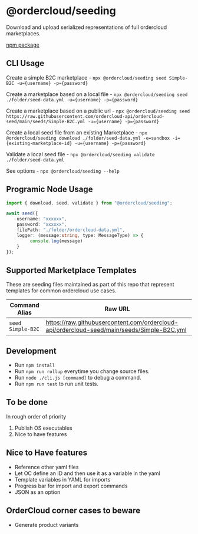# @ordercloud/seeding
Download and upload serialized representations of full ordercloud marketplaces. 

[npm package](https://www.npmjs.com/package/@ordercloud/seeding)

## CLI Usage 

Create a simple B2C marketplace - `npx @ordercloud/seeding seed Simple-B2C -u={username} -p={password}`

Create a marketplace based on a local file - `npx @ordercloud/seeding seed ./folder/seed-data.yml -u={username} -p={password}`

Create a marketplace based on a public url - `npx @ordercloud/seeding seed https://raw.githubusercontent.com/ordercloud-api/ordercloud-seed/main/seeds/Simple-B2C.yml -u={username} -p={password}`

Create a local seed file from an existing Marketplace - `npx @ordercloud/seeding download ./folder/seed-data.yml -e=sandbox -i={existing-marketplace-id} -u={username} -p={password}`

Validate a local seed file - `npx @ordercloud/seeding validate ./folder/seed-data.yml` 

See options - `npx @ordercloud/seeding --help`

## Programic Node Usage

```typescript
import { download, seed, validate } from "@ordercloud/seeding";

await seed({
    username: "xxxxxx", 
    password: "xxxxxx", 
    filePath: "./folder/ordercloud-data.yml",
    logger: (message:string, type: MessageType) => {
         console.log(message)
    }
}); 
 ```

## Supported Marketplace Templates

These are seeding files maintained as part of this repo that represent templates for common ordercloud use cases. 

| Command Alias | Raw URL |
| --- | --- |                                
| `seed Simple-B2C` | https://raw.githubusercontent.com/ordercloud-api/ordercloud-seed/main/seeds/Simple-B2C.yml |

## Development

- Run `npm install`
- Run `npm run rollup` everytime you change source files.
- Run `node ./cli.js [command]` to debug a command.
- Run `npm run test` to run unit tests.

## To be done

In rough order of priority
1. Publish OS executables 
2. Nice to have features

## Nice to Have features
- Reference other yaml files
- Let OC define an ID and then use it as a variable in the yaml
- Template variables in YAML for imports
- Progress bar for import and export commands
- JSON as an option

## OrderCloud corner cases to beware
- Generate product variants
